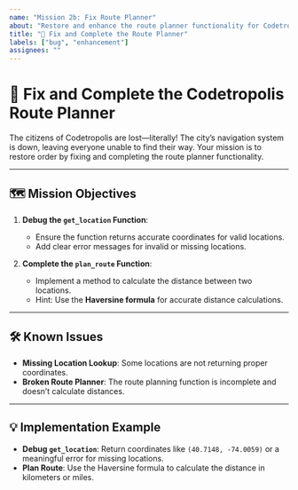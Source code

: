 ```yaml
---
name: "Mission 2b: Fix Route Planner"  
about: "Restore and enhance the route planner functionality for Codetropolis navigation."  
title: "🔧 Fix and Complete the Route Planner"  
labels: ["bug", "enhancement"]
assignees: ""
---
```


# 🔧 Fix and Complete the Codetropolis Route Planner  

The citizens of Codetropolis are lost—literally! The city’s navigation system is down, leaving everyone unable to find their way. Your mission is to restore order by fixing and completing the route planner functionality.  

---

## 🗺️ Mission Objectives  

1. **Debug the `get_location` Function**:  
   - Ensure the function returns accurate coordinates for valid locations.  
   - Add clear error messages for invalid or missing locations.  

2. **Complete the `plan_route` Function**:  
   - Implement a method to calculate the distance between two locations.  
   - Hint: Use the **Haversine formula** for accurate distance calculations.  

---

## 🛠️ Known Issues  

- **Missing Location Lookup**: Some locations are not returning proper coordinates.  
- **Broken Route Planner**: The route planning function is incomplete and doesn’t calculate distances.  

---

## 💡 Implementation Example  

- **Debug `get_location`**: Return coordinates like `(40.7148, -74.0059)` or a meaningful error for missing locations.  
- **Plan Route**: Use the Haversine formula to calculate the distance in kilometers or miles.  

